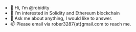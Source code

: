 - 👋 Hi, I’m @robidity
- 👀 I’m interested in Solidity and Ethereum blockchain
- 💬 Ask me about anything, I would like to answer.
- 📫 Please email via rober3287{at}gmail.com to reach me.


<!---
robidity/robidity is a ✨ special ✨ repository because its `README.md` (this file) appears on your GitHub profile.
You can click the Preview link to take a look at your changes.
--->
